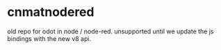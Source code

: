 # cnmatnodered

old repo for odot in node / node-red. unsupported until we update the js bindings with the new v8 api.
